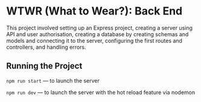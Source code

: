 # WTWR (What to Wear?): Back End

This project involved setting up an Express project, creating a server using API and user authorisation, creating a database by creating schemas and models and connecting it to the server, configuring the first routes and controllers, and handling errors.

## Running the Project

`npm run start` — to launch the server

`npm run dev` — to launch the server with the hot reload feature via nodemon
